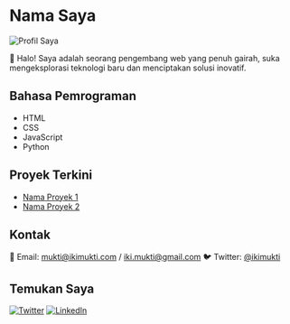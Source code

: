 # Nama Saya

![Profil Saya](https://avatars.githubusercontent.com/u/53162433?v=4)

👋 Halo! Saya adalah seorang pengembang web yang penuh gairah, suka mengeksplorasi teknologi baru dan menciptakan solusi inovatif.

## Bahasa Pemrograman

- HTML
- CSS
- JavaScript
- Python

## Proyek Terkini

- [Nama Proyek 1](https://github.com/ikimukti/skripsi-mukti)
- [Nama Proyek 2](https://github.com/ikimukti/skripsi-arip)

## Kontak

📧 Email: mukti@ikimukti.com / iki.mukti@gmail.com
🐦 Twitter: [@ikimukti](https://twitter.com/ikimukti)

## Temukan Saya

[![Twitter](https://img.shields.io/twitter/follow/ikimukti?style=social)](https://twitter.com/ikimukti)
[![LinkedIn](https://img.shields.io/badge/LinkedIn-Connect-blue)](https://www.linkedin.com/in/ikimukti)
